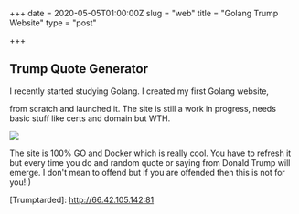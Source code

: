+++
date = 2020-05-05T01:00:00Z
slug = "web"
title = "Golang Trump Website"
type = "post"

+++
## Trump Quote Generator

I recently started studying Golang. I created my first Golang website,

from scratch and launched it. The site is still a work in progress, needs basic stuff like certs and domain but WTH.

![](https://www.askideas.com/media/09/Cute-Baby-Smiley-Face-Funny-Image.jpg)

The site is 100% GO and Docker which is really cool. You have to refresh it but every time you do and random quote or saying from Donald Trump will emerge. I don't mean to offend but if you are offended then this is not for you!:)

\[Trumptarded\]: http://66.42.105.142:81
